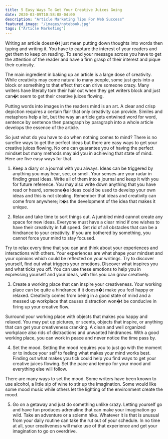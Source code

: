 ```yaml
---
title: 5 Easy Ways To Get Your Creative Juices Going
date: 2020-03-09T10:58:08-04:00
description: "Article Marketing Tips For Web Success"
featured_image: "/images/notebook.jpg"
tags: ["Article Marketing"]
---
```


Writing an article doesn�t just mean putting down thoughts into words then typing and writing it. You have to capture the interest of your readers and get them to keep on reading. To send your message across you have to get the attention of the reader and have a firm grasp of their interest and pique their curiosity.

The main ingredient in baking up an article is a large dose of creativity. While creativity may come natural to many people, some just gets into a block or something to that effect that can drive someone crazy. Many writers have literally torn their hair out when they get writers block and just can�t seem to get their creative juices flowing.  

Putting words into images in the readers mind is an art. A clear and crisp depiction requires a certain flair that only creativity can provide. Similes and metaphors help a lot, but the way an article gets entwined word for word, sentence by sentence then paragraph by paragraph into a whole article develops the essence of the article.  

So just what do you have to do when nothing comes to mind? There is no surefire ways to get the perfect ideas but there are easy ways to get your creative juices flowing. No one can guarantee you of having the perfect mindset but many methods may aid you in achieving that state of mind. Here are five easy ways for that.

1) Keep a diary or a journal with you always. Ideas can be triggered by anything you may hear, see, or smell. Your senses are your radar in finding great ideas. Write all of them into a journal and keep it with you for future reference. You may also write down anything that you have read or heard, someone�s ideas could be used to develop your own ideas and this is not stealing. Remember that ideas and creativity can come from anywhere; it�s the development of the idea that makes it unique.

2) Relax and take time to sort things out. A jumbled mind cannot create any space for new ideas. Everyone must have a clear mind if one wishes to have their creativity in full speed. Get rid of all obstacles that can be a hindrance to your creativity. If you are bothered by something, you cannot force your mind to stay focused.

Try to relax every time that you can and think about your experiences and interactions with others. Your experiences are what shape your mindset and your opinions which could be reflected on your writings. Try to discover yourself, find out what triggers your emotions. Discover what inspires you and what ticks you off. You can use these emotions to help you in expressing yourself and your ideas, with this you can grow creatively.

3) Create a working place that can inspire your creativeness. Your working place can be quite a hindrance if it doesn�t make you feel happy or relaxed. Creativity comes from being in a good state of mind and a messed up workplace that causes distraction won�t be conducive in firing up your creative flow. 

Surround your working place with objects that makes you happy and relaxed. You may put up pictures, or scents, objects that inspire, or anything that can get your creativeness cranking. A clean and well organized workplace also rids of distractions and unwanted hindrances. With a good working place, you can work in peace and never notice the time pass by. 

4) Set the mood. Setting the mood requires you to just go with the moment or to induce your self to feeling what makes your mind works best. Finding out what makes you tick could help you find ways to get your creative juices flowing. Set the pace and tempo for your mood and everything else will follow. 

There are many ways to set the mood. Some writers have been known to use alcohol, a little sip of wine to stir up the imagination. Some would like some mood music while others let the lighting of the environment create the mood. 

5) Go on a getaway and just do something unlike crazy. Letting yourself go and have fun produces adrenaline that can make your imagination go wild. Take an adventure or a solemn hike. Whatever it is that is unusual from your daily routine can take the rut out of your schedule. In no time at all, your creativeness will make use of that experience and get your imagination to go on overdrive. 




